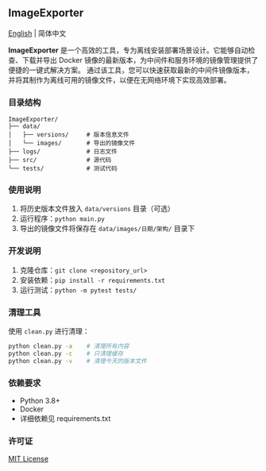 ## ImageExporter

[English](README_EN.md) | 简体中文

**ImageExporter** 是一个高效的工具，专为离线安装部署场景设计。它能够自动检查、下载并导出 Docker 镜像的最新版本，为中间件和服务环境的镜像管理提供了便捷的一键式解决方案。
通过该工具，您可以快速获取最新的中间件镜像版本，并将其制作为离线可用的镜像文件，以便在无网络环境下实现高效部署。

### 目录结构

```
ImageExporter/
├── data/
│   ├── versions/     # 版本信息文件
│   └── images/       # 导出的镜像文件
├── logs/             # 日志文件
├── src/              # 源代码
└── tests/            # 测试代码
```

### 使用说明

1. 将历史版本文件放入 `data/versions` 目录（可选）
2. 运行程序：`python main.py`
3. 导出的镜像文件将保存在 `data/images/日期/架构/` 目录下

### 开发说明

1. 克隆仓库：`git clone <repository_url>`
2. 安装依赖：`pip install -r requirements.txt`
3. 运行测试：`python -m pytest tests/`

### 清理工具

使用 `clean.py` 进行清理：
```bash
python clean.py -a    # 清理所有内容
python clean.py -c    # 只清理缓存
python clean.py -v    # 清理今天的版本文件
```

### 依赖要求

- Python 3.8+
- Docker
- 详细依赖见 requirements.txt

### 许可证

[MIT License](LICENSE)
